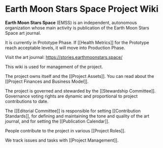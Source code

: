 # Earth Moon Stars Space Project Wiki

**Earth Moon Stars Space** (EMSS) is an independent, autonomous organization whose main activity is publication of the Earth Moon Stars Space art journal.

It is currently in Prototype Phase. If [[Health Metrics]] for the Prototype reach acceptable levels, it will move into Production Phase.

Visit the art journal: <https://stories.earthmoonstars.space/>

This wiki is used for management of the project.

The project owns itself and the [[Project Assets]]. You can read about the [[Project Finances and Business Model]].

The project is governed and stewarded by the [[Stewardship Committee]]. Governance voting rights are dynamic and proportional to project contributions to date.

The [[Editorial Committee]] is responsible for setting [[Contribution Standards]], for defining and maintaining the tone and quality of the art journal, and for setting the [[Publication Calendar]].

People contribute to the project in various [[Project Roles]].

We track issues and tasks with [[Project Management]].
